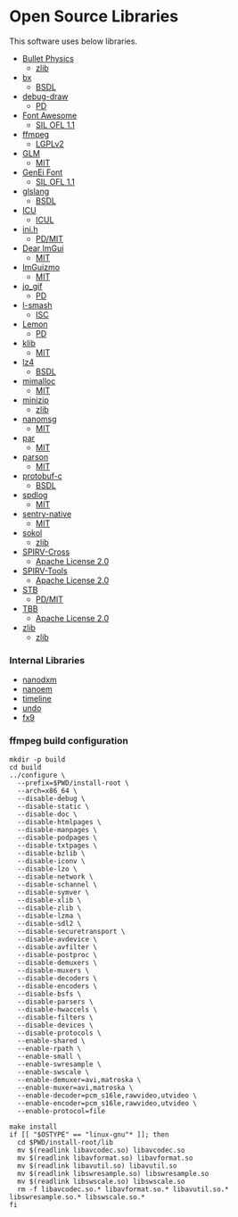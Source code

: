 # Open Source Libraries

This software uses below libraries.

  - [Bullet Physics](http://bulletphysics.org)
    - [zlib](https://github.com/bulletphysics/bullet3/blob/3629df72fd924f44c25c04ba901ebe5d211cacc0/LICENSE)
  - [bx](https://github.com/bkaradzic/bx/)
    - [BSDL](https://github.com/bkaradzic/bx/blob/44c966116966d49513776717117445065fa7a2f6/LICENSE)
  - [debug-draw](https://github.com/glampert/debug-draw)
    - [PD](https://github.com/glampert/debug-draw/blob/fac46d3e4cd98b016272196f3b4933b1dc833b80/README.md#license)
  - [Font Awesome](http://fontawesome.io/)
    - [SIL OFL 1.1](https://github.com/FortAwesome/Font-Awesome/blob/a8386aae19e200ddb0f6845b5feeee5eb7013687/README.md)
  - [ffmpeg](http://ffmpeg.org/)
    - [LGPLv2](https://github.com/FFmpeg/FFmpeg/blob/f9f95ceebfbd7b7f43c1b7ad34e25d366e6e2d2b/COPYING.LGPLv2.1)
  - [GLM](http://glm.g-truc.net/)
    - [MIT](https://github.com/g-truc/glm/blob/bf71a834948186f4097caa076cd2663c69a10e1e/copying.txt)
  - [GenEi Font](https://okoneya.jp/font/genei-gothic.html)
    - [SIL OFL 1.1](https://okoneya.jp/font/)
  - [glslang](https://github.com/KhronosGroup/glslang/)
    - [BSDL](https://www.khronos.org/opengles/sdk/tools/Reference-Compiler/)
  - [ICU](http://site.icu-project.org/)
    - [ICUL](https://github.com/unicode-org/icu/blob/c205e7ee49a7086a28b9c275fcfdac9ca3dc815d/icu4c/LICENSE)
  - [ini.h](https://github.com/mattiasgustavsson/libs/blob/master/docs/ini.md)
    - [PD/MIT](https://github.com/mattiasgustavsson/libs/blob/master/README.md)
  - [Dear ImGui](https://github.com/ocornut/imgui)
    - [MIT](https://github.com/ocornut/imgui/blob/c6e0284ac58b3f205c95365478888f7b53b077e2/LICENSE.md)
  - [ImGuizmo](https://github.com/CedricGuillemet/ImGuizmo/)
    - [MIT](https://github.com/CedricGuillemet/ImGuizmo/blob/090184e4b315bd508929a362c4d4fa9b36b1249f/LICENSE)
  - [jo_gif](http://jonolick.com/home/gif-writer/)
    - [PD](http://www.jonolick.com/home/gif-writer)
  - [l-smash](https://github.com/l-smash/l-smash)
    - [ISC](https://github.com/l-smash/l-smash/blob/18a9ed25c7ff79a7f4f4bf850c345c72179b8998/LICENSE)
  - [Lemon](http://www.hwaci.com/sw/lemon/lemon.html)
    - [PD](http://www.hwaci.com/sw/lemon/)
  - [klib](https://github.com/attractivechaos/klib/)
    - [MIT](https://github.com/attractivechaos/klib/)
  - [lz4](https://github.com/lz4/lz4/)
    - [BSDL](https://github.com/lz4/lz4/blob/fdf2ef5809ca875c454510610764d9125ef2ebbd/lib/LICENSE)
  - [mimalloc](https://github.com/microsoft/mimalloc)
    - [MIT](https://github.com/microsoft/mimalloc/blob/43ce4bd7fd34bcc730c1c7471c99995597415488/LICENSE)
  - [minizip](https://github.com/nmoinvaz/minizip/)
    - [zlib](https://github.com/nmoinvaz/minizip/blob/2aa369c468aa1d931c52ff7dc3da962b71a94118/LICENSE)
  - [nanomsg](https://github.com/nanomsg/nanomsg/)
    - [MIT](https://github.com/nanomsg/nanomsg/blob/1749fd7b039165a91b8d556b4df18e3e632ad830/COPYING)
  - [par](https://github.com/prideout/par/)
    - [MIT](https://github.com/prideout/par/blob/24f26c12926b746db5814de759163144ad79843a/README.md#par)
  - [parson](https://github.com/kgabis/parson/)
    - [MIT](https://github.com/kgabis/parson/blob/master/README.md#license)
  - [protobuf-c](https://github.com/protobuf-c/protobuf-c/)
    - [BSDL](https://github.com/protobuf-c/protobuf-c/blob/f224ab2eeb648a818eb20687d7150a285442c907/LICENSE)
  - [spdlog](https://github.com/gabime/spdlog)
    - [MIT](https://github.com/gabime/spdlog/blob/7e635fca68d014934b4af8a1cf874f63989352b7/LICENSE)
  - [sentry-native](https://github.com/getsentry/sentry-native)
    - [MIT](https://github.com/getsentry/sentry-native/blob/ff5bfcf0eb2c47d03eb57a51bdf2e6ad4b8ece10/LICENSE)
  - [sokol](https://github.com/hkrn/sokol)
    - [zlib](https://github.com/hkrn/sokol/blob/a9570b503ad98d956064354a0cc92a93a8fb5bd6/LICENSE)
  - [SPIRV-Cross](https://github.com/KhronosGroup/SPIRV-Cross/)
    - [Apache License 2.0](https://github.com/KhronosGroup/SPIRV-Cross/blob/bccaa94db814af33d8ef05c153e7c34d8bd4d685/LICENSE)
  - [SPIRV-Tools](https://github.com/KhronosGroup/SPIRV-Tools/)
    - [Apache License 2.0](https://github.com/KhronosGroup/SPIRV-Tools/blob/e553b884c7c9febaa4e52334f683641fb5f196a0/LICENSE)
  - [STB](https://github.com/nothings/stb/)
    - [PD/MIT](https://github.com/nothings/stb/blob/beebb24b945efdea3b9bba23affb8eb3ba8982e7/README.md#whats-the-license)
  - [TBB](https://github.com/wjakob/tbb/)
    - [Apache License 2.0](https://github.com/wjakob/tbb/blob/3c91aea522427b3a0cd6022b2d3a142acaa8136d/LICENSE)
  - [zlib](https://github.com/madler/zlib/)
    - [zlib](https://github.com/madler/zlib/blob/cacf7f1d4e3d44d871b605da3b647f07d718623f/README)

### Internal Libraries

 - [nanodxm](https://github.com/hkrn/nanodxm.c)
 - [nanoem](https://github.com/hkrn/nanoem)
 - [timeline](https://github.com/hkrn/timeline.c)
 - [undo](https://github.com/hkrn/undo.c)
 - [fx9](https://github.com/hkrn/fx9)

### ffmpeg build configuration

```
mkdir -p build
cd build
../configure \
  --prefix=$PWD/install-root \
  --arch=x86_64 \
  --disable-debug \
  --disable-static \
  --disable-doc \
  --disable-htmlpages \
  --disable-manpages \
  --disable-podpages \
  --disable-txtpages \
  --disable-bzlib \
  --disable-iconv \
  --disable-lzo \
  --disable-network \
  --disable-schannel \
  --disable-symver \
  --disable-xlib \
  --disable-zlib \
  --disable-lzma \
  --disable-sdl2 \
  --disable-securetransport \
  --disable-avdevice \
  --disable-avfilter \
  --disable-postproc \
  --disable-demuxers \
  --disable-muxers \
  --disable-decoders \
  --disable-encoders \
  --disable-bsfs \
  --disable-parsers \
  --disable-hwaccels \
  --disable-filters \
  --disable-devices \
  --disable-protocols \
  --enable-shared \
  --enable-rpath \
  --enable-small \
  --enable-swresample \
  --enable-swscale \
  --enable-demuxer=avi,matroska \
  --enable-muxer=avi,matroska \
  --enable-decoder=pcm_s16le,rawvideo,utvideo \
  --enable-encoder=pcm_s16le,rawvideo,utvideo \
  --enable-protocol=file

make install
if [[ "$OSTYPE" == "linux-gnu"* ]]; then
  cd $PWD/install-root/lib
  mv $(readlink libavcodec.so) libavcodec.so
  mv $(readlink libavformat.so) libavformat.so
  mv $(readlink libavutil.so) libavutil.so
  mv $(readlink libswresample.so) libswresample.so
  mv $(readlink libswscale.so) libswscale.so
  rm -f libavcodec.so.* libavformat.so.* libavutil.so.* libswresample.so.* libswscale.so.*
fi
```

